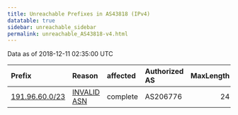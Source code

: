 ```yaml
---
title: Unreachable Prefixes in AS43818 (IPv4)
datatable: true
sidebar: unreachable_sidebar
permalink: unreachable_AS43818-v4.html
---
```


Data as of 2018-12-11 02:35:00 UTC


<div class="datatable-begin"></div>

| Prefix                                                 | Reason                                                                                                | affected   | Authorized AS   |   MaxLength | Anchor                                         |   unreachable /24s |
|:-------------------------------------------------------|:------------------------------------------------------------------------------------------------------|:-----------|:----------------|------------:|:-----------------------------------------------|-------------------:|
| [191.96.60.0/23](https://stat.ripe.net/191.96.60.0/23) | [INVALID ASN](https://rpki-validator.ripe.net/announcement-preview?asn=AS43818&prefix=191.96.60.0/23) | complete   | AS206776        |          24 | [LACNIC](unreachable_LACNIC_RPKI_Root-v4.html) |                  2 |

<div class="datatable-end"></div>